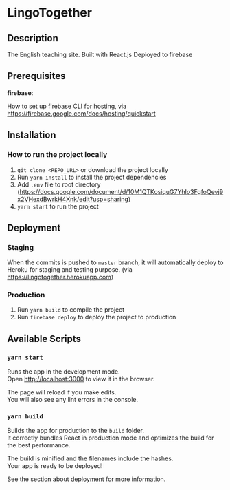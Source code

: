 # LingoTogether

## Description

The English teaching site.
Built with React.js
Deployed to firebase

## Prerequisites

**firebase**:

How to set up firebase CLI for hosting, via https://firebase.google.com/docs/hosting/quickstart

## Installation

### How to run the project locally

1. `git clone <REPO_URL>` or download the project locally
2. Run `yarn install` to install the project dependencies
3. Add `.env` file to root directory (https://docs.google.com/document/d/10M1QTKosiquG7YhIo3FgfoQevj9x2VHexdBwrkH4Xnk/edit?usp=sharing)
4. `yarn start` to run the project

## Deployment

### Staging

When the commits is pushed to `master` branch, it will automatically deploy to Heroku for staging and testing purpose.
(via https://lingotogether.herokuapp.com)

### Production

1. Run `yarn build` to compile the project
2. Run `firebase deploy` to deploy the project to production


## Available Scripts

### `yarn start`

Runs the app in the development mode.<br />
Open [http://localhost:3000](http://localhost:3000) to view it in the browser.

The page will reload if you make edits.<br />
You will also see any lint errors in the console.

### `yarn build`

Builds the app for production to the `build` folder.<br />
It correctly bundles React in production mode and optimizes the build for the best performance.

The build is minified and the filenames include the hashes.<br />
Your app is ready to be deployed!

See the section about [deployment](https://facebook.github.io/create-react-app/docs/deployment) for more information.

